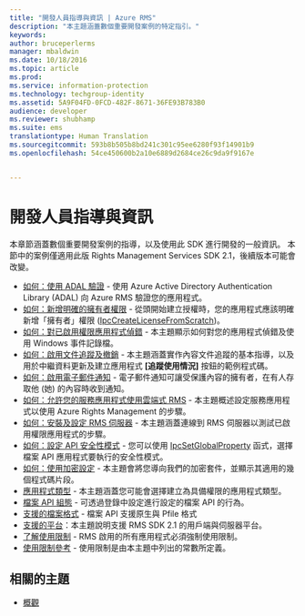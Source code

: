 ```yaml
---
title: "開發人員指導與資訊 | Azure RMS"
description: "本主題涵蓋數個重要開發案例的特定指引。"
keywords: 
author: bruceperlerms
manager: mbaldwin
ms.date: 10/18/2016
ms.topic: article
ms.prod: 
ms.service: information-protection
ms.technology: techgroup-identity
ms.assetid: 5A9F04FD-0FCD-482F-8671-36FE93B783B0
audience: developer
ms.reviewer: shubhamp
ms.suite: ems
translationtype: Human Translation
ms.sourcegitcommit: 593b8b505b8bd241c301c95ee6280f93f14901b9
ms.openlocfilehash: 54ce450600b2a10e6889d2684ce26c9da9f9167e


---
```


# 開發人員指導與資訊

本章節涵蓋數個重要開發案例的指導，以及使用此 SDK 進行開發的一般資訊。 本節中的案例僅適用此版 Rights Management Services SDK 2.1，後續版本可能會改變。
- [如何：使用 ADAL 驗證](how-to-use-adal-authentication.md) - 使用 Azure Active Directory Authentication Library (ADAL) 向 Azure RMS 驗證您的應用程式。
- [如何：新增明確的擁有者權限](add-explicit-owner-rights.md) - 從頭開始建立授權時，您的應用程式應該明確新增「擁有者」權限 ([IpcCreateLicenseFromScratch](https://msdn.microsoft.com/library/hh535256.aspx))。
- [如何：對已啟用權限應用程式偵錯](debugging-applications-that-use-ad-rms.md) - 本主題顯示如何對您的應用程式偵錯及使用 Windows 事件記錄檔。
- [如何：啟用文件追蹤及撤銷](tracking-content.md) - 本主題涵蓋實作內容文件追蹤的基本指導，以及用於中繼資料更新及建立應用程式 **[追蹤使用情況]** 按鈕的範例程式碼。
- [如何：啟用電子郵件通知](how-to-enable-email-notification.md) - 電子郵件通知可讓受保護內容的擁有者，在有人存取他 (她) 的內容時收到通知。
- [如何：允許您的服務應用程式使用雲端式 RMS](how-to-use-file-api-with-aadrm-cloud.md) - 本主題概述設定服務應用程式以使用 Azure Rights Management 的步驟。
- [如何：安裝及設定 RMS 伺服器](how-to-install-and-configure-an-rms-server.md) - 本主題涵蓋連線到 RMS 伺服器以測試已啟用權限應用程式的步驟。
- [如何：設定 API 安全性模式](setting-the-api-security-mode-api-mode.md) - 您可以使用 [IpcSetGlobalProperty](https://msdn.microsoft.com/library/hh535270.aspx) 函式，選擇檔案 API 應用程式要執行的安全性模式。
- [如何：使用加密設定](working-with-encryption.md) - 本主題會將您導向我們的加密套件，並顯示其適用的幾個程式碼片段。
- [應用程式類型](application-types.md) - 本主題涵蓋您可能會選擇建立為具備權限的應用程式類型。
- [檔案 API 組態](file-api-configuration.md) - 可透過登錄中設定進行設定的檔案 API 的行為。
- [支援的檔案格式](supported-file-formats.md) - 檔案 API 支援原生與 Pfile 格式
- [支援的平台](supported-platforms.md)：本主題說明支援 RMS SDK 2.1 的用戶端與伺服器平台。
- [了解使用限制](understanding-usage-restrictions.md) - RMS 啟用的所有應用程式必須強制使用限制。
- [使用限制參考](usage-restriction-reference.md) - 使用限制是由本主題中列出的常數所定義。

 
## 相關的主題
* [概觀](ad-rms-overview.md)
 

 



<!--HONumber=Oct16_HO3-->


